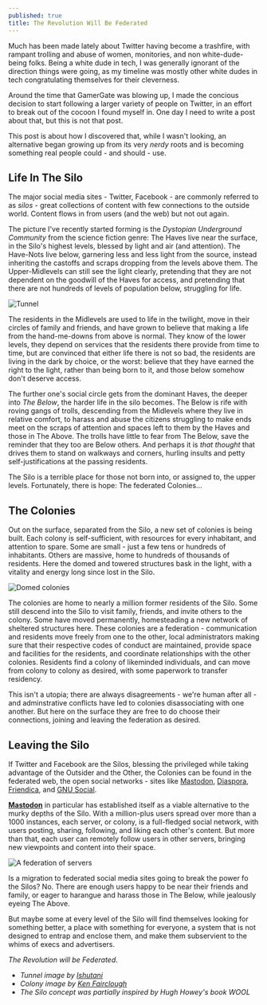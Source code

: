 ```yaml
---
published: true
title: The Revolution Will Be Federated
---
```

Much has been made lately about Twitter having become a trashfire, with rampant trolling and abuse of women, monitories, and non white-dude-being folks. Being a white dude in tech, I was generally ignorant of the direction things were going, as my timeline was mostly other white dudes in tech congratulating themselves for their cleverness.

Around the time that GamerGate was blowing up, I made the concious decision to start following a larger variety of people on Twitter, in an effort to break out of the cocoon I found myself in. One day I need to write a post about that, but this is not that post.

This post is about how I discovered that, while I wasn't looking, an alternative began growing up from its very *nerdy* roots and is becoming something real people could - and should - use.

## Life In The Silo

The major social media sites - Twitter, Facebook - are commonly referred to as *silos* - great collections of content with few connections to the outside world. Content flows in from users (and the web) but not out again.

The picture I've recently started forming is the *Dystopian Underground Community* from the science fiction genre: The Haves live near the surface, in the Silo's highest levels, blessed by light and air (and attention). The Have-Nots live below, garnering less and less light from the source, instead inheriting the castoffs and scraps dropping from the levels above them. The Upper-Midlevels can still see the light clearly, pretending that they are not dependent on the goodwill of the Haves for access, and pretending that there are not hundreds of levels of population below, struggling for life.

![Tunnel]({{site.baseurl}}/images/silo.jpg)

The residents in the Midlevels are used to life in the twilight, move in their circles of family and friends, and have grown to believe that making a life from the hand-me-downs from above is normal. They know of the lower levels, they depend on services that the residents there provide from time to time, but are convinced that either life there is not so bad, the residents are living in the dark by choice, or the worst: believe that they have earned the right to the light, rather than being born to it, and those below somehow don't deserve access.

The further one's social circle gets from the dominant Haves, the deeper into *The Below*, the harder life in the silo becomes. The Below is rife with roving gangs of trolls, descending from the Midlevels where they live in relative comfort, to harass and abuse the citizens struggling to make ends meet on the scraps of attention and spaces left to them by the Haves and those in The Above. The trolls have little to fear from The Below, save the reminder that they too are Below others. And perhaps it is *that thought* that drives them to stand on walkways and corners, hurling insults and petty self-justifications at the passing residents.

The Silo is a terrible place for those not born into, or assigned to, the upper levels. Fortunately, there is hope: The federated Colonies...

## The Colonies

Out on the surface, separated from the Silo, a new set of colonies is being built. Each colony is self-sufficient, with resources for every inhabitant, and attention to spare. Some are small - just a few tens or hundreds of inhabitants. Others are massive, home to hundreds of thousands of residents. Here the domed and towered structures bask in the light, with a vitality and energy long since lost in the Silo.

![Domed colonies]({{site.baseurl}}/images/ken-fairclough-ken-fairclough-microtech-lookfeel-concept-01-add-lighting.jpg)

The colonies are home to nearly a million former residents of the Silo. Some still descend into the Silo to visit family, friends, and invite others to the colony. Some have moved permanently, homesteading a new network of sheltered structures here. These colonies are a federation - communication and residents move freely from one to the other, local administrators making sure that their respective codes of conduct are maintained, provide space and facilities for the residents, and coordinate relationships with the other colonies. Residents find a colony of likeminded individuals, and can move from colony to colony as desired, with some paperwork to transfer residency.

This isn't a utopia; there are always disagreements - we're human after all - and adminstrative conflicts have led to colonies disassociating with one another. But here on the surface they are free to do choose their connections, joining and leaving the federation as desired.

## Leaving the Silo

If Twitter and Facebook are the Silos, blessing the privileged while taking advantage of the Outsider and the Other, the Colonies can be found in the federated web, the open social networks - sites like [Mastodon](https://joinmastodon.org), [Diaspora](https://joindiaspora.com/), [Friendica](http://friendi.ca/), and [GNU Social](https://www.gnu.io/social/).

**[Mastodon](https://joinmastodon.org)** in particular has established itself as a viable alternative to the murky depths of the Silo. With a million-plus users spread over more than a 1000 instances, each server, or colony, is a full-fledged social network, with users posting, sharing, following, and liking each other's content. But more than that, each user can remotely follow users in other servers, bringing new viewpoints and content into their space.

![A federation of servers]({{site.baseurl}}/images/mastodon-network.jpeg)

Is a migration to federated social media sites going to break the power fo the Silos? No. There are enough users happy to be near their friends and family, or eager to harangue and harass those in The Below, while jealously eyeing The Above.

But maybe some at every level of the Silo will find themselves looking for something better, a place with something for everyone, a system that is not designed to entrap and enclose them, and make them subservient to the whims of execs and advertisers.

*The Revolution will be Federated*.



- *Tunnel image by [Ishutani](http://ishutani.deviantart.com/art/Tunnel-365977590)*
- *Colony image by [Ken Fairclough](http://kenfairclough.blogspot.com/)*
- *The Silo concept was partially inspired by Hugh Howey's book WOOL*
